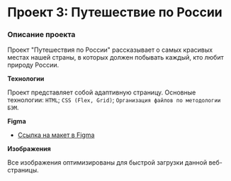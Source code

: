 # Проект 3: Путешествие по России 

### Описание проекта
Проект  "Путешествия по России" рассказывает о самых красивых  местах  нашей страны, в которых должен побывать каждый, кто любит природу России. 

**Технологии**

Проект представляет собой адаптивную страницу.  Основные технологии:
`HTML`;
`CSS (Flex, Grid)`;
`Организация файлов по методологии БЭМ`.

**Figma**

* [Ссылка на макет в Figma](https://www.figma.com/file/MTZ7K0gUaN07iNIj8YCcLm/Russia-(mobile)-(Copy)?node-id=0%3A1)

**Изображения**

Все изображения оптимизированы для быстрой загрузки данной веб-страницы.
